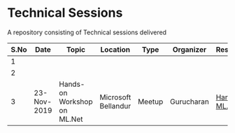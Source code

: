 # Technical Sessions
A repository consisting of Technical sessions delivered

| S.No | Date        | Topic                       | Location            | Type   | Organizer  | Resources                                                    |
| ---- | ----------- | --------------------------- | ------------------- | ------ | ---------- | ------------------------------------------------------------ |
| 1    |             |                             |                     |        |            |                                                              |
| 2    |             |                             |                     |        |            |                                                              |
| 3    | 23-Nov-2019 | Hands-on Workshop on ML.Net | Microsoft Bellandur | Meetup | Gurucharan | [Hands-on ML.Net](https://github.com/praveenraghuvanshi1512/TechnicalSessions/tree/16112019-Hands-On-ML.Net-Microsoft/23112019-Hand-on-ML.Net-Microsoft) |

